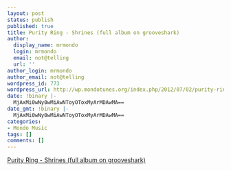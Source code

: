 ```yaml
---
layout: post
status: publish
published: true
title: Purity Ring - Shrines (full album on grooveshark)
author:
  display_name: mrmondo
  login: mrmondo
  email: not@telling
  url: ''
author_login: mrmondo
author_email: not@telling
wordpress_id: 773
wordpress_url: http://wp.mondotunes.org/index.php/2012/07/02/purity-ring-shrines-full-album-on-grooveshark/
date: !binary |-
  MjAxMi0wNy0wMiAwNToyOToxMyArMDAwMA==
date_gmt: !binary |-
  MjAxMi0wNy0wMiAwNToyOToxMyArMDAwMA==
categories:
- Mondo Music
tags: []
comments: []
---
```

<a href='http://grooveshark.com/#!/playlist/Purity+Ring+Shrines/74854761'>Purity Ring - Shrines (full album on grooveshark)</a>

